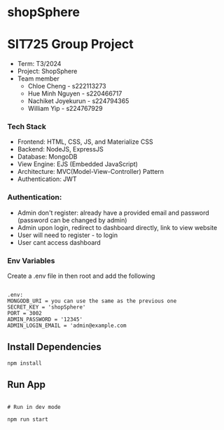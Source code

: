 # shopSphere

# SIT725 Group Project
- Term: T3/2024
- Project: ShopSphere
- Team member
    - Chloe Cheng - s222113273
    - Hue Minh Nguyen - s220466717
    - Nachiket Joyekurun - s224794365
    - William Yip - s224767929


### Tech Stack
- Frontend: HTML, CSS, JS, and Materialize CSS
- Backend: NodeJS, ExpressJS
- Database: MongoDB
- View Engine: EJS (Embedded JavaScript)
- Architecture: MVC(Model-View-Controller) Pattern
- Authentication: JWT


### Authentication: 
- Admin don't register: already have a provided email and password (password can be changed by admin)
- Admin upon login, redirect to dashboard directly, link to view website
- User will need to register - to login
- User cant access dashboard

### Env Variables

Create a .env file in then root and add the following

```

.env:
MONGODB_URI = you can use the same as the previous one
SECRET_KEY = 'shopSphere'
PORT = 3002
ADMIN_PASSWORD = '12345'
ADMIN_LOGIN_EMAIL = 'admin@example.com

```

## Install Dependencies

```
npm install

```

## Run App

```

# Run in dev mode

npm run start

```